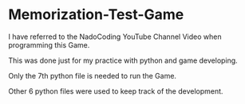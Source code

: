 # Memorization-Test-Game

I have referred to the NadoCoding YouTube Channel Video when programming this Game.

This was done just for my practice with python and game developing.


Only the 7th python file is needed to run the Game.

Other 6 python files were used to keep track of the development.
